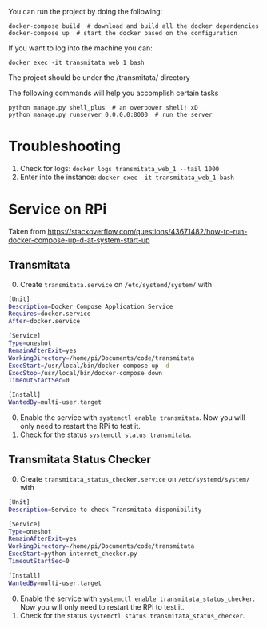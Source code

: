You can run the project by doing the following:

    docker-compose build  # download and build all the docker dependencies
    docker-compose up  # start the docker based on the configuration

If you want to log into the machine you can:

    docker exec -it transmitata_web_1 bash

The project should be under the /transmitata/ directory

The following commands will help you accomplish certain tasks

    python manage.py shell_plus  # an overpower shell! xD
    python manage.py runserver 0.0.0.0:8000  # run the server

# Troubleshooting

1. Check for logs: `docker logs transmitata_web_1 --tail 1000`
2. Enter into the instance: `docker exec -it transmitata_web_1 bash`

# Service on RPi

Taken from https://stackoverflow.com/questions/43671482/how-to-run-docker-compose-up-d-at-system-start-up

## Transmitata
0. Create `transmitata.service` on `/etc/systemd/system/` with
```bash
[Unit]
Description=Docker Compose Application Service
Requires=docker.service
After=docker.service

[Service]
Type=oneshot
RemainAfterExit=yes
WorkingDirectory=/home/pi/Documents/code/transmitata
ExecStart=/usr/local/bin/docker-compose up -d
ExecStop=/usr/local/bin/docker-compose down
TimeoutStartSec=0

[Install]
WantedBy=multi-user.target
```
0. Enable the service with `systemctl enable transmitata`. Now you will only need to restart the RPi to test it.
0. Check for the status `systemctl status transmitata`.

## Transmitata Status Checker
0. Create `transmitata_status_checker.service` on `/etc/systemd/system/` with
```bash
[Unit]
Description=Service to check Transmitata disponibility

[Service]
Type=oneshot
RemainAfterExit=yes
WorkingDirectory=/home/pi/Documents/code/transmitata
ExecStart=python internet_checker.py
TimeoutStartSec=0

[Install]
WantedBy=multi-user.target
```
0. Enable the service with `systemctl enable transmitata_status_checker`. Now you will only need to restart the RPi to test it.
0. Check for the status `systemctl status transmitata_status_checker`.
